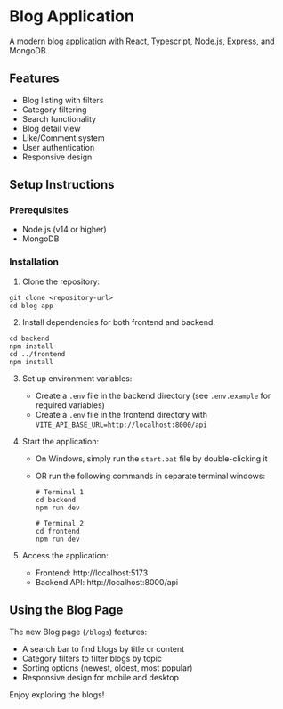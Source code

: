 # Blog Application

A modern blog application with React, Typescript, Node.js, Express, and MongoDB.

## Features

- Blog listing with filters
- Category filtering
- Search functionality
- Blog detail view
- Like/Comment system
- User authentication
- Responsive design

## Setup Instructions

### Prerequisites

- Node.js (v14 or higher)
- MongoDB

### Installation

1. Clone the repository:

```
git clone <repository-url>
cd blog-app
```

2. Install dependencies for both frontend and backend:

```
cd backend
npm install
cd ../frontend
npm install
```

3. Set up environment variables:

   - Create a `.env` file in the backend directory (see `.env.example` for required variables)
   - Create a `.env` file in the frontend directory with `VITE_API_BASE_URL=http://localhost:8000/api`

4. Start the application:

   - On Windows, simply run the `start.bat` file by double-clicking it
   - OR run the following commands in separate terminal windows:

     ```
     # Terminal 1
     cd backend
     npm run dev

     # Terminal 2
     cd frontend
     npm run dev
     ```

5. Access the application:
   - Frontend: http://localhost:5173
   - Backend API: http://localhost:8000/api

## Using the Blog Page

The new Blog page (`/blogs`) features:

- A search bar to find blogs by title or content
- Category filters to filter blogs by topic
- Sorting options (newest, oldest, most popular)
- Responsive design for mobile and desktop

Enjoy exploring the blogs!
